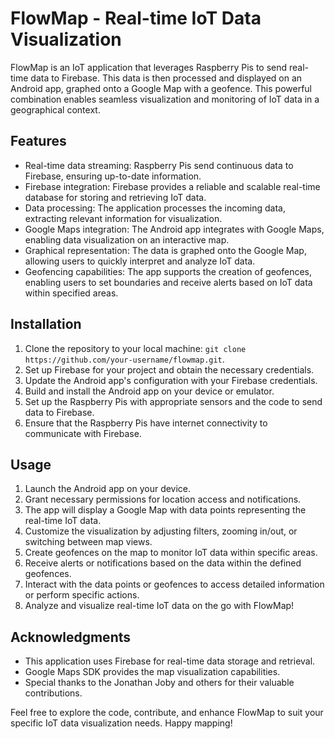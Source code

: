 # FlowMap - Real-time IoT Data Visualization

FlowMap is an IoT application that leverages Raspberry Pis to send real-time data to Firebase. This data is then processed and displayed on an Android app, graphed onto a Google Map with a geofence. This powerful combination enables seamless visualization and monitoring of IoT data in a geographical context.

## Features

- Real-time data streaming: Raspberry Pis send continuous data to Firebase, ensuring up-to-date information.
- Firebase integration: Firebase provides a reliable and scalable real-time database for storing and retrieving IoT data.
- Data processing: The application processes the incoming data, extracting relevant information for visualization.
- Google Maps integration: The Android app integrates with Google Maps, enabling data visualization on an interactive map.
- Graphical representation: The data is graphed onto the Google Map, allowing users to quickly interpret and analyze IoT data.
- Geofencing capabilities: The app supports the creation of geofences, enabling users to set boundaries and receive alerts based on IoT data within specified areas.

## Installation

1. Clone the repository to your local machine: `git clone https://github.com/your-username/flowmap.git`.
2. Set up Firebase for your project and obtain the necessary credentials.
3. Update the Android app's configuration with your Firebase credentials.
4. Build and install the Android app on your device or emulator.
5. Set up the Raspberry Pis with appropriate sensors and the code to send data to Firebase.
6. Ensure that the Raspberry Pis have internet connectivity to communicate with Firebase.

## Usage

1. Launch the Android app on your device.
2. Grant necessary permissions for location access and notifications.
3. The app will display a Google Map with data points representing the real-time IoT data.
4. Customize the visualization by adjusting filters, zooming in/out, or switching between map views.
5. Create geofences on the map to monitor IoT data within specific areas.
6. Receive alerts or notifications based on the data within the defined geofences.
7. Interact with the data points or geofences to access detailed information or perform specific actions.
8. Analyze and visualize real-time IoT data on the go with FlowMap!

## Acknowledgments

- This application uses Firebase for real-time data storage and retrieval.
- Google Maps SDK provides the map visualization capabilities.
- Special thanks to the Jonathan Joby and others for their valuable contributions.

Feel free to explore the code, contribute, and enhance FlowMap to suit your specific IoT data visualization needs. Happy mapping!
